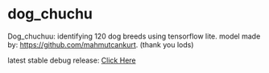 # dog_chuchu

Dog_chuchuu: identifying 120 dog breeds using tensorflow lite.
model made by: https://github.com/mahmutcankurt. (thank you lods)

latest stable debug release: [Click Here](https://www.mediafire.com/file/1yz41gml7eun3s1/app-debug.apk/file)
